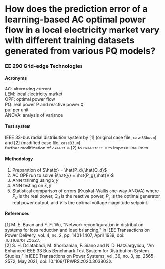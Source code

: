 # How does the prediction error of a learning-based AC optimal power flow in a local electricity market vary with different training datasets generated from various PQ models?
### EE 290 Grid-edge Technologies
#### Acronyms
AC: alternating current<br/>
LEM: local electricity market<br/>
OPF: optimal power flow<br/>
PQ: real power P and reactive power Q<br/>
pu: per unit<br/>
ANOVA: analysis of variance
#### Test system
IEEE 33-bus radial distribution system by [1] (original case file, `case33bw.m`) and [2] (modified case file, `case33.m`)<br/>
further modification of `case33.m` [2] to `case33rrc.m` to impose line limits
#### Methodology
1. Preparation of $\hat{x} = \hat{P_d},\hat{Q_d}$
2. AC OPF run to solve $\hat{y} = \hat{P_g},\hat{V}$
3. ANN training using $\hat{x},\hat{y}$
4. ANN testing on $\check{x},\check{y}$
5. Statistical comparison of errors (Kruskal–Wallis one-way ANOVA)
where $P_d$ is the real power, $Q_d$ is the reactive power, $P_g$ is the optimal generator real power output, and $V$ is the optimal voltage magnitude setpoint.
#### References
[1] M. E. Baran and F. F. Wu, "Network reconfiguration in distribution systems for loss reduction and load balancing," in IEEE Transactions on Power Delivery, vol. 4, no. 2, pp. 1401-1407, April 1989, doi: 10.1109/61.25627.<br/>
[2] S. H. Dolatabadi, M. Ghorbanian, P. Siano and N. D. Hatziargyriou, "An Enhanced IEEE 33 Bus Benchmark Test System for Distribution System Studies," in IEEE Transactions on Power Systems, vol. 36, no. 3, pp. 2565-2572, May 2021, doi: 10.1109/TPWRS.2020.3038030.

